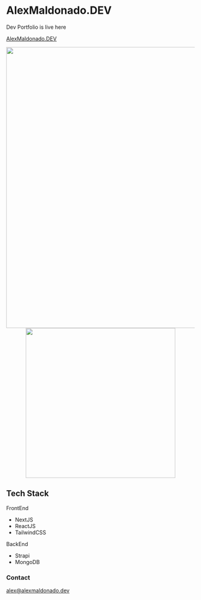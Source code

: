 # AlexMaldonado.DEV

Dev Portfolio is live here

[AlexMaldonado.DEV](https://www.alexmaldonado.dev)

<div align="center">
<img src="demo/desktop-portfolio.gif" width="750">
</div>

<div align="center">
<img src="demo/mobile-portfolio.gif" width="400">
</div>

## Tech Stack

FrontEnd

- NextJS
- ReactJS
- TailwindCSS

BackEnd

- Strapi
- MongoDB

### Contact

alex@alexmaldonado.dev
